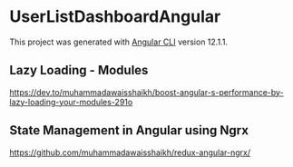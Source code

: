 # UserListDashboardAngular

This project was generated with [Angular CLI](https://github.com/angular/angular-cli) version 12.1.1.

## Lazy Loading - Modules
https://dev.to/muhammadawaisshaikh/boost-angular-s-performance-by-lazy-loading-your-modules-291o

## State Management in Angular using Ngrx
https://github.com/muhammadawaisshaikh/redux-angular-ngrx/